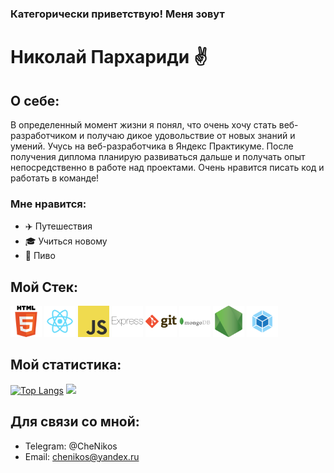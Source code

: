 ### Категорически приветствую! Меня зовут
# Николай Пархариди :v:

## О себе:
В определенный момент жизни я понял, что очень хочу стать веб-разработчиком и получаю дикое удовольствие от новых знаний и умений. 
Учусь на веб-разработчика в Яндекс Практикуме. После получения диплома планирую развиваться дальше и получать опыт непосредственно в работе над проектами. Очень нравится писать код и работать в команде! 
### Мне нравится: 
- :airplane: Путешествия
- :mortar_board: Учиться новому
- :beer: Пиво

## Мой Стек: 
<img alt='HTML5' width='50px' height='50px' src='https://raw.githubusercontent.com/github/explore/80688e429a7d4ef2fca1e82350fe8e3517d3494d/topics/html/html.png' /> <img alt='REACTJS' width='50px' height='50px' src='https://raw.githubusercontent.com/github/explore/80688e429a7d4ef2fca1e82350fe8e3517d3494d/topics/react/react.png' /> <img alt='JS' width='50px' height='50px' src='https://raw.githubusercontent.com/github/explore/80688e429a7d4ef2fca1e82350fe8e3517d3494d/topics/javascript/javascript.png' /> <img alt='Express' width='50px' height='50px' src='https://raw.githubusercontent.com/github/explore/80688e429a7d4ef2fca1e82350fe8e3517d3494d/topics/express/express.png' /> <img alt='GIT' width='50px' height='50px' src='https://raw.githubusercontent.com/github/explore/80688e429a7d4ef2fca1e82350fe8e3517d3494d/topics/git/git.png' /> <img alt='mongodb' width='50px' height='50px' src='https://raw.githubusercontent.com/github/explore/80688e429a7d4ef2fca1e82350fe8e3517d3494d/topics/mongodb/mongodb.png' /> <img alt='NODEJS' width='50px' height='50px' src='https://raw.githubusercontent.com/github/explore/80688e429a7d4ef2fca1e82350fe8e3517d3494d/topics/nodejs/nodejs.png' /> <img alt='WEBPACK' width='50px' height='50px' src='https://raw.githubusercontent.com/github/explore/80688e429a7d4ef2fca1e82350fe8e3517d3494d/topics/webpack/webpack.png' /> 

## Мой статистика:
[![Top Langs](https://github-readme-stats.vercel.app/api/top-langs/?username=CheNikos)](https://github.com/CheNikos/github-readme-stats) 
![](https://github-profile-summary-cards.vercel.app/api/cards/repos-per-language?username=CheNikos&theme=solarized_dark)

## Для связи со мной:
- Telegram: @CheNikos
- Email: chenikos@yandex.ru
